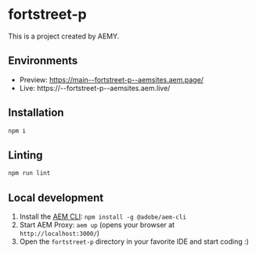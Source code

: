 # fortstreet-p

This is a project created by AEMY.

## Environments

- Preview: https://main--fortstreet-p--aemsites.aem.page/
- Live: https://<branch>--fortstreet-p--aemsites.aem.live/

## Installation

```sh
npm i
```

## Linting

```sh
npm run lint
```

## Local development

1. Install the [AEM CLI](https://github.com/adobe/helix-cli): `npm install -g @adobe/aem-cli`
1. Start AEM Proxy: `aem up` (opens your browser at `http://localhost:3000/`)
1. Open the `fortstreet-p` directory in your favorite IDE and start coding :)